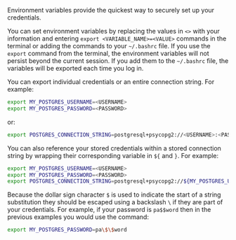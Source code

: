 Environment variables provide the quickest way to securely set up your credentials. 

You can set environment variables by replacing the values in `<>` with your information and entering `export <VARIABLE_NAME>=<VALUE>` commands in the terminal or adding the commands to your `~/.bashrc` file.  If you use the `export` command from the terminal, the environment variables will not persist beyond the current session.  If you add them to the `~/.bashrc` file, the variables will be exported each time you log in.

You can export individual credentials or an entire connection string.  For example:

```bash title="Terminal or ~/.bashrc"
export MY_POSTGRES_USERNAME=<USERNAME>
export MY_POSTGRES_PASSWORD=<PASSWORD>
```

or:

```bash title="Terminal or ~/.bashrc"
export POSTGRES_CONNECTION_STRING=postgresql+psycopg2://<USERNAME>:<PASSWORD>@<HOST>:<PORT>/<DATABASE>
```

You can also reference your stored credentials within a stored connection string by wrapping their corresponding variable in `${` and `}`. For example:

```bash title="Terminal or ~/.bashrc"
export MY_POSTGRES_USERNAME=<USERNAME>
export MY_POSTGRES_PASSWORD=<PASSWORD>
export POSTGRES_CONNECTION_STRING=postgresql+psycopg2://${MY_POSTGRES_USERNAME}:${MY_POSTGRES_PASSWORD}@<HOST>:<PORT>/<DATABASE>
```

Because the dollar sign character `$` is used to indicate the start of a string substitution they should be escaped using a backslash `\` if they are part of your credentials. For example, if your password is `pa$$word` then in the previous examples you would use the command:

```bash title="Terminal or ~/.bashrc"
export MY_POSTGRES_PASSWORD=pa\$\$word
```
